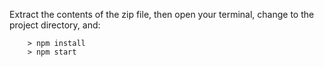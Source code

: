   Extract the contents of the zip file, then open your terminal, change to the project directory, and:

```
	> npm install
	> npm start
```
